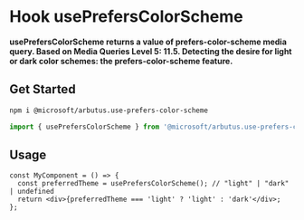 # Hook usePrefersColorScheme

**usePrefersColorScheme returns a value of prefers-color-scheme media query. Based on Media Queries Level 5: 11.5. Detecting the desire for light or dark color schemes: the prefers-color-scheme feature.**

## Get Started

```sh
npm i @microsoft/arbutus.use-prefers-color-scheme
```

```ts
import { usePrefersColorScheme } from '@microsoft/arbutus.use-prefers-color-scheme';
```

## Usage

```tsx
const MyComponent = () => {
  const preferredTheme = usePrefersColorScheme(); // "light" | "dark" | undefined
  return <div>{preferredTheme === 'light' ? 'light' : 'dark'</div>;
};
```
